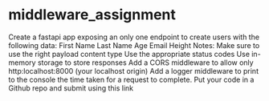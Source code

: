 # middleware_assignment
Create a fastapi app exposing an only one endpoint to create users with the following data:
First Name
Last Name
Age
Email
Height
Notes:
Make sure to use the right payload content type
Use the appropriate status codes
Use in-memory storage to store responses
Add a CORS middleware to allow only http:localhost:8000 (your localhost origin)
Add a logger middleware to print to the console the time taken for a request to complete.
Put your code in a Github repo and submit using this link
